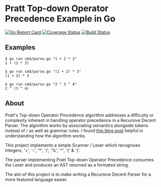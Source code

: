
# Pratt Top-down Operator Precedence Example in Go
[![Go Report Card](https://goreportcard.com/badge/github.com/richardjennings/pratt)](https://goreportcard.com/report/github.com/richardjennings/pratt) [![Coverage Status](https://coveralls.io/repos/github/richardjennings/pratt/badge.svg?branch=master)](https://coveralls.io/github/richardjennings/pratt?branch=master) [![Build Status](https://travis-ci.org/richardjennings/pratt.svg?branch=master)](https://travis-ci.org/richardjennings/pratt)

## Examples
```
$ go run cmd/parse.go "1 + 2 * 3"   
1 + (2 * 3)    
```
```
$ go run cmd/parse.go "(1 + 2) * 3"   
(1 + 2) * 3    
```
```
$ go run cmd/parse.go "2 ^ 3 ^ 4"   
2 ^ (3 ^ 4)    
```

## About
Pratt's Top-down Operator Precedence algorithm addresses a difficulty or complexity inherent in handling operator precedence in a Recursive Decent Parser. The algorithm works by associating semantics alongside tokens instead of / as well as grammar rules. I found [this blog post](http://effbot.org/zone/simple-top-down-parsing.htm) helpful in understanding how the algorithm works.

This project implements a simple Scanner / Lexer which recognises integers, '+', '-', '*', '/', '%', '^', '(' & ')'.

The parser implementing Pratt Top-down Operator Precedence consumes the Lexer and produces an AST returned as a formated string.

The aim of this project is to make writing a Recursive Decent Parser for a more featured language easier.
